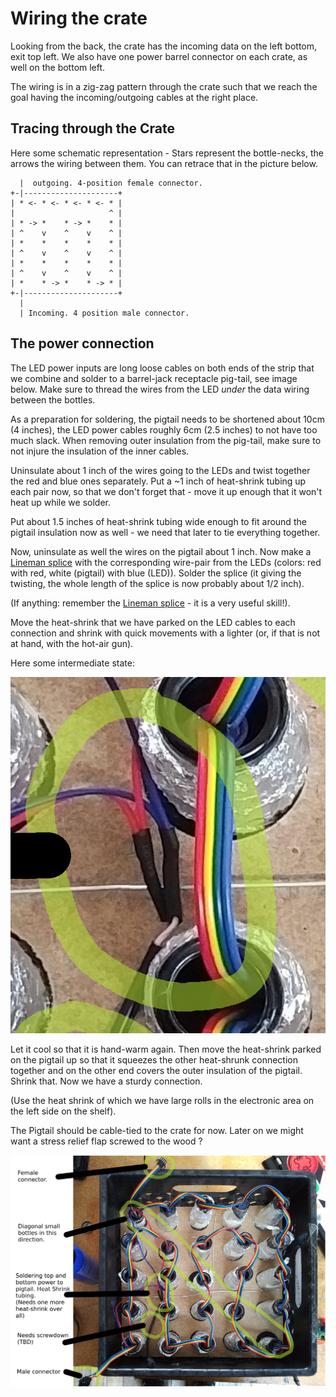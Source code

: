 Wiring the crate
================

Looking from the back, the crate has the incoming data on the left bottom,
exit top left. We also have one power barrel connector on each crate, as well on the bottom
left.

The wiring is in a zig-zag pattern through the crate such that we reach the goal having
the incoming/outgoing cables at the right place.

## Tracing through the Crate

Here some schematic representation - Stars represent the bottle-necks, the arrows
the wiring between them. You can retrace that in the picture below.

```
  |  outgoing. 4-position female connector.
+-|---------------------+
| * <- * <- * <- * <- * |
|                     ^ |
| * -> *    * -> *    * |
| ^    v    ^    v    ^ |
| *    *    *    *    * |
| ^    v    ^    v    ^ |
| *    *    *    *    * |
| ^    v    ^    v    ^ |
| *    * -> *    * -> * |
+-|---------------------+
  |
  | Incoming. 4 position male connector.
```


## The power connection

The LED power inputs are long loose cables on both ends of the strip that we
combine and solder to a barrel-jack receptacle pig-tail, see image below.
Make sure to thread the wires from the LED _under_ the data wiring between the bottles.

As a preparation for soldering, the pigtail needs to be shortened about 10cm (4 inches),
the LED power cables roughly 6cm (2.5 inches) to not have too much slack. When removing outer
insulation from the pig-tail, make sure to not injure the insulation of the inner cables.

Uninsulate about 1 inch of the wires going to the LEDs and twist together the red
and blue ones separately. Put a ~1 inch of heat-shrink tubing up each pair now, so that we don't
forget that - move it up enough that it won't heat up while we solder.

Put about 1.5 inches of heat-shrink tubing wide enough to fit around the pigtail insulation now
as well - we need that later to tie everything together.

Now, uninsulate as well the wires on the pigtail about 1 inch. Now make a
[Lineman splice] with the corresponding wire-pair from the
LEDs (colors: red with red, white (pigtail) with blue (LED)). Solder the splice (it giving the
twisting, the whole length of the splice is now probably about 1/2 inch).

(If anything: remember the [Lineman splice] - it is a very useful skill!).

Move the heat-shrink that we have parked on the LED cables to each connection and shrink with
quick movements with a lighter (or, if that is not at hand, with the hot-air gun).

Here some intermediate state:

![](../img/power-conn.jpg)

Let it cool so that it is hand-warm again. Then move the heat-shrink parked on the pigtail
up so that it squeezes the other heat-shrunk connection together and on the other end covers the
outer insulation of the pigtail. Shrink that. Now we have a sturdy connection.

(Use the heat shrink of which we have large rolls in the electronic area on the
left side on the shelf).

The Pigtail should be cable-tied to the crate for now. Later on we might want
a stress relief flap screwed to the wood ?

![](../img/crate-descriptions.jpg)

[Lineman splice]: http://makezine.com/2012/02/28/how-to-splice-wire-to-nasa-standards/
